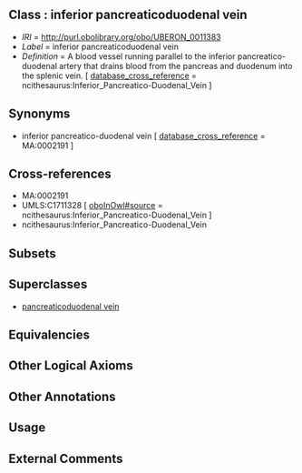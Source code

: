 
## Class : inferior pancreaticoduodenal vein

 * *IRI* = http://purl.obolibrary.org/obo/UBERON_0011383
 * *Label* = inferior pancreaticoduodenal vein
 * *Definition* = A blood vessel running parallel to the inferior pancreatico-duodenal artery that drains blood from the pancreas and duodenum into the splenic vein. [ [database_cross_reference](../../ef/oboInOwl#hasDbXref.md) = ncithesaurus:Inferior_Pancreatico-Duodenal_Vein ]

## Synonyms

 * inferior pancreatico-duodenal vein [ [database_cross_reference](../../ef/oboInOwl#hasDbXref.md) = MA:0002191 ]

## Cross-references

 * MA:0002191
 * UMLS:C1711328 [ [oboInOwl#source](../../ce/oboInOwl#source.md) = ncithesaurus:Inferior_Pancreatico-Duodenal_Vein ]
 * ncithesaurus:Inferior_Pancreatico-Duodenal_Vein

## Subsets


## Superclasses

 * [pancreaticoduodenal vein](../../UBERON/90/UBERON_0004690.md)

## Equivalencies


## Other Logical Axioms


## Other Annotations


## Usage


## External Comments


